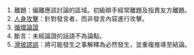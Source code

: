 1.  離題：偏離應該討論的區域。初級辯手經常離題及指責友方離題。
2.  [人身攻擊](https://zh.wikipedia.org/wiki/%E4%BA%BA%E8%BA%AB%E6%94%BB%E5%87%BB "人身攻擊")：針對發言者，而非發言內容進行攻擊。
3.  [循環論證](https://zh.wikipedia.org/wiki/%E5%BE%AA%E7%8E%AF%E8%AE%BA%E8%AF%81 "循環論證")
4.  斷言：未經論證的話語不為論點。
5.  [滑坡謬誤](https://zh.wikipedia.org/wiki/%E6%BB%91%E5%9D%A1%E8%AC%AC%E8%AA%A4 "滑坡謬誤")：將可能發生之事解釋為必然發生，並重複推導至結論。